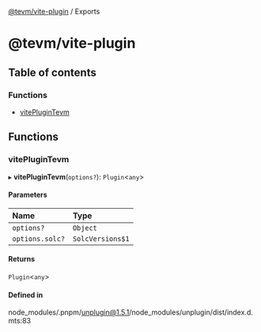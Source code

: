 [@tevm/vite-plugin](README.md) / Exports

# @tevm/vite-plugin

## Table of contents

### Functions

- [vitePluginTevm](modules.md#viteplugintevm)

## Functions

### vitePluginTevm

▸ **vitePluginTevm**(`options?`): `Plugin`\<`any`\>

#### Parameters

| Name | Type |
| :------ | :------ |
| `options?` | `Object` |
| `options.solc?` | `SolcVersions$1` |

#### Returns

`Plugin`\<`any`\>

#### Defined in

node_modules/.pnpm/unplugin@1.5.1/node_modules/unplugin/dist/index.d.mts:83
